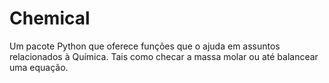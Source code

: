 # Chemical
Um pacote Python que oferece funções que o ajuda em assuntos relacionados à Química. Tais como checar a massa molar ou até balancear uma equação.
